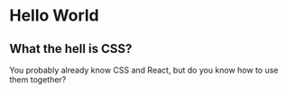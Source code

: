 # Hello World

## What the hell is CSS?

You probably already know CSS and React, but do you know how to use them together?

